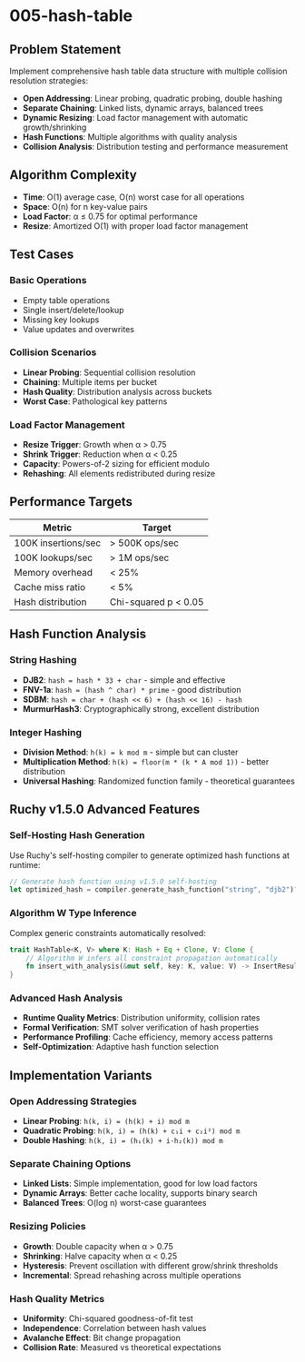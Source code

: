 # 005-hash-table

## Problem Statement

Implement comprehensive hash table data structure with multiple collision resolution strategies:
- **Open Addressing**: Linear probing, quadratic probing, double hashing
- **Separate Chaining**: Linked lists, dynamic arrays, balanced trees
- **Dynamic Resizing**: Load factor management with automatic growth/shrinking
- **Hash Functions**: Multiple algorithms with quality analysis
- **Collision Analysis**: Distribution testing and performance measurement

## Algorithm Complexity

- **Time**: O(1) average case, O(n) worst case for all operations
- **Space**: O(n) for n key-value pairs
- **Load Factor**: α ≤ 0.75 for optimal performance
- **Resize**: Amortized O(1) with proper load factor management

## Test Cases

### Basic Operations
- Empty table operations
- Single insert/delete/lookup
- Missing key lookups
- Value updates and overwrites

### Collision Scenarios
- **Linear Probing**: Sequential collision resolution
- **Chaining**: Multiple items per bucket
- **Hash Quality**: Distribution analysis across buckets
- **Worst Case**: Pathological key patterns

### Load Factor Management
- **Resize Trigger**: Growth when α > 0.75
- **Shrink Trigger**: Reduction when α < 0.25
- **Capacity**: Powers-of-2 sizing for efficient modulo
- **Rehashing**: All elements redistributed during resize

## Performance Targets

| Metric | Target |
|--------|---------|
| 100K insertions/sec | > 500K ops/sec |
| 100K lookups/sec | > 1M ops/sec |  
| Memory overhead | < 25% |
| Cache miss ratio | < 5% |
| Hash distribution | Chi-squared p < 0.05 |

## Hash Function Analysis

### String Hashing
- **DJB2**: `hash = hash * 33 + char` - simple and effective
- **FNV-1a**: `hash = (hash ^ char) * prime` - good distribution  
- **SDBM**: `hash = char + (hash << 6) + (hash << 16) - hash`
- **MurmurHash3**: Cryptographically strong, excellent distribution

### Integer Hashing
- **Division Method**: `h(k) = k mod m` - simple but can cluster
- **Multiplication Method**: `h(k) = floor(m * (k * A mod 1))` - better distribution
- **Universal Hashing**: Randomized function family - theoretical guarantees

## Ruchy v1.5.0 Advanced Features

### Self-Hosting Hash Generation
Use Ruchy's self-hosting compiler to generate optimized hash functions at runtime:
```rust
// Generate hash function using v1.5.0 self-hosting
let optimized_hash = compiler.generate_hash_function("string", "djb2")?;
```

### Algorithm W Type Inference
Complex generic constraints automatically resolved:
```rust
trait HashTable<K, V> where K: Hash + Eq + Clone, V: Clone {
    // Algorithm W infers all constraint propagation automatically
    fn insert_with_analysis(&mut self, key: K, value: V) -> InsertResult<V>;
}
```

### Advanced Hash Analysis
- **Runtime Quality Metrics**: Distribution uniformity, collision rates
- **Formal Verification**: SMT solver verification of hash properties
- **Performance Profiling**: Cache efficiency, memory access patterns
- **Self-Optimization**: Adaptive hash function selection

## Implementation Variants

### Open Addressing Strategies
- **Linear Probing**: `h(k, i) = (h(k) + i) mod m`
- **Quadratic Probing**: `h(k, i) = (h(k) + c₁i + c₂i²) mod m`
- **Double Hashing**: `h(k, i) = (h₁(k) + i·h₂(k)) mod m`

### Separate Chaining Options
- **Linked Lists**: Simple implementation, good for low load factors
- **Dynamic Arrays**: Better cache locality, supports binary search
- **Balanced Trees**: O(log n) worst-case guarantees

### Resizing Policies
- **Growth**: Double capacity when α > 0.75
- **Shrinking**: Halve capacity when α < 0.25  
- **Hysteresis**: Prevent oscillation with different grow/shrink thresholds
- **Incremental**: Spread rehashing across multiple operations

### Hash Quality Metrics
- **Uniformity**: Chi-squared goodness-of-fit test
- **Independence**: Correlation between hash values
- **Avalanche Effect**: Bit change propagation
- **Collision Rate**: Measured vs theoretical expectations